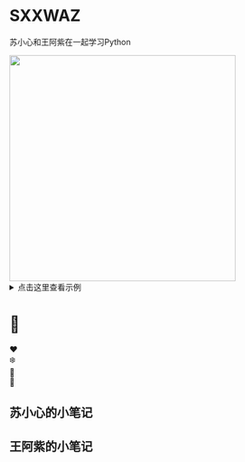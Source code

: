 # SXXWAZ
苏小心和王阿紫在一起学习Python

<img src="https://github.com/YanziWang-dot/SXXWAZ/assets/101793579/a3f29363-51f1-469f-8059-32662afa5da9" width="400">

<details>
<summary>点击这里查看示例</summary>

<iframe height="265" style="width: 100%;" scrolling="no" title="Snowfall Animation" src="https://codepen.io/wangyanzi/embed/qBvBXGy?height=265&theme-id=dark&default-tab=result" frameborder="no" loading="lazy" allowtransparency="true" allowfullscreen="true"></iframe>

</details>




#     🎄
</head>
<body>
<div class="tree">
  <div class="ornament">❤️</div>
  <div class="ornament">❄️</div>
  <div class="ornament">🌟</div>
  <div class="ornament">🎁</div>
</div>
</body>
</html>



## 苏小心的小笔记
## 王阿紫的小笔记
